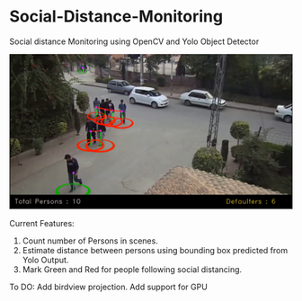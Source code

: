 # Social-Distance-Monitoring
Social distance Monitoring using OpenCV and Yolo Object Detector

[![IMAGE ALT TEXT HERE](/samples/Capture.PNG)](https://www.youtube.com/watch?v=-bwJO0D_QuY)


Current Features:
1. Count number of Persons in scenes.
2. Estimate distance between persons using bounding box predicted from Yolo Output.
3. Mark Green and Red for people following social distancing.


To DO:
 Add birdview projection.
 Add support for GPU
